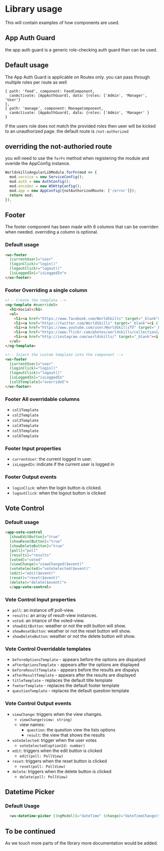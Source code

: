 # Library usage

This will contain examples of how components are used.

## App Auth Guard

the app auth guard is a generic role-checking auth guard than can be used.

## Default usage

The App Auth Guard is applicable on Routes only. you can pass through multiple roles per route as well

```TpyeScript
{ path: 'feed', component: FeedComponent,
  canActivate: [AppAuthGuard], data: {roles: ['Admin', 'Manager', 'User'}
},
{ path: 'manage', component: ManageComponent,
  canActivate: [AppAuthGuard], data: {roles: ['Admin', 'Manager' }
}
```

if the users role does not match the provided roles then ueer will be kicked to an unauthorized page.
the default route is `/not-authorized`

## overriding the not-authoried route

you will need to use the `forFn` method when registering the module and overide the AppConfig instance.

```TypeScript
WorldskillsAngularLibModule.forFn(mod => {
  mod.service = new ServiceConfig();
  mod.auth = new AuthConfig();
  mod.encoder = new WSHttpConfig();
  mod.app = new AppConfig({notAuthorizedRoute: ['/error']});
  return mod;
}),
```

## Footer

The footer component has been made with 6 columns that can be overriden when needed. overriding a column is optional.

### Default usage

```HTML
<ws-footer
  [currentUser]="user"
  (loginClick)="login()"
  (logoutClick)="logout()"
  [isLoggedIn]="isLoggedIn">
</ws-footer>
```

### Footer Overriding a single column

```HTML
<!-- Create the template -->
<ng-template #override5>
  <h1>Social</h1>
  <ul>
    <li><a href="https://www.facebook.com/WorldSkills" target="_blank"><i class="fa fa-facebook-official mr-3"></i>Facebook</a></li>
    <li><a href="https://twitter.com/WorldSkills" target="_blank"><i class="fa fa-twitter mr-3"></i>Twitter</a></li>
    <li><a href="https://www.youtube.com/user/WorldSkillsTV" target="_blank"><i class="fa fa-youtube-play mr-3"></i>YouTube</a></li>
    <li><a href="https://www.flickr.com/photos/worldskills/collections/" target="_blank"><i class="fa fa-flickr mr-3"></i>Flickr</a></li>
    <li><a href="http://instagram.com/worldskills/" target="_blank"><i class="fa fa-instagram mr-3"></i>Instagram</a></li>
  </ul>
</ng-template>

<!-- Inject the custom template into the component -->
<ws-footer
  [currentUser]="user"
  (loginClick)="login()"
  (logoutClick)="logout()"
  [isLoggedIn]="isLoggedIn"
  [col5Template]="override5">
</ws-footer>
```

### Footer All overridable columns

* `col1Template`
* `col2Template`
* `col3Template`
* `col4Template`
* `col5Template`
* `col6Template`

### Footer Input properties

* `currentUser`: the current logged in user.
* `isLoggedIn`: indicate if the current user is logged in

### Footer Output events

* `loginClick`: when the login button is clicked.
* `logoutClick`: when the logout button is clicked

## Vote Control

### Default usage

```HTML
<app-vote-control
  [showEditButton]="true"
  [showResetButton]="true"
  [showDeleteButton]="true"
  [poll]="poll"
  [results]="results"
  [voted]="voted"
  (viewChange)="viewChanged($event)"
  (voteSelected)="voteSelected($event)"
  (edit)="edit($event)"
  (reset)="reset($event)"
  (delete)="delete($event)">
  </app-vote-control>
```

### Vote Control Input properties

* `poll`: an instance off poll-view.
* `results`: an array of result-view instances.
* `voted`: an intance of the voted-view.
* `showEditButton`: weather or not the edit button will show.
* `showResetButton`: weather or not the reset button will show.
* `showDeleteButton`: weather or not the delete button will show.

### Vote Control Overridable templates

* `beforeOptionsTemplate` - appears before the options are dispalyed
* `afterOptionsTemplate` - appears after the options are displayed
* `beforeResultTemplate` - appears before the results are dispalys
* `afterResultTemplate` - appears after the results are displayed
* `titleTemplate` - replaces the default title template
* `footerTemplate` - replaces the default footer template
* `questionTemplate` - replaces the default question template

### Vote Control Output events

* `viewChange`: triggers when the view changes.
  * `viewChange(view: string)`
  * view names:
    * `question`: the question view the lists options
    * `result`: the view that shows the results
* `voteSelected`: trigger when the user votes
  * `voteSelected(optionId: number)`
* `edit`: triggers when the edit button is clicked
  * `edit(poll: PollView)`
* `reset`: triggers when the reset button is clicked
  * `reset(poll: PollView)`
* `delete`: triggers when the delete button is clicked
  * `delete(poll: PollView)`

## Datetime Picker

### Default Usage

```HTML
  <ws-datetime-picker [(ngModel)]="dateTime" (change)="dateTimeChange($event)"></ws-datetime-picker>
```

## To be continued

As we touch more parts of the library more documentation would be added.
